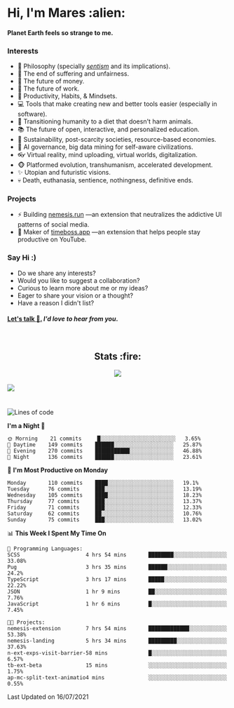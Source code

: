 <h1>Hi, I'm Mares :alien:</h1>

#### Planet Earth feels so strange to me.

### **Interests**

- 🌊 Philosophy (specially [_sentism_][sentismmedium] and its implications).
- 🎯 The end of suffering and unfairness.
- 💸 The future of money.
- 💼 The future of work.
- 🧠 Productivity, Habits, & Mindsets.
- 💻 Tools that make creating new and better tools easier (especially in software).
- 🥗 Transitioning humanity to a diet that doesn't harm animals.
- 📚 The future of open, interactive, and personalized education.
- 🌱 Sustainability, post-scarcity societies, resource-based economies.
- 🤖 AI governance, big data mining for self-aware civilizations.
- 👓 Virtual reality, mind uploading, virtual worlds, digitalization.
- 🐵 Platformed evolution, transhumanism, accelerated development.
- ✨ Utopian and futuristic visions.
- 💀 Death, euthanasia, sentience, nothingness, definitive ends.


### **Projects**

- ⚡ Building [nemesis.run](https://nemesis.run) —an extension that neutralizes the addictive UI patterns of social media.
- 💎 Maker of [timeboss.app](https://timeboss.app) —an extension that helps people stay productive on YouTube.


### **Say Hi :)**

- Do we share any interests?
- Would you like to suggest a collaboration?
- Curious to learn more about me or my ideas?
- Eager to share your vision or a thought?
- Have a reason I didn't list?

#### [Let's talk :wave:.](mailto:mareszhar@gmail.com) _I'd love to hear from you_.

[sentismmedium]: https://medium.com/@mareszhar/born-a-prisoner-a-reflection-about-life-its-struggles-and-a-plan-to-escape-d8566ce9b026

<br>

<h2 align="center">Stats :fire:</h2>

<div align="center">
  <img src="https://github-readme-streak-stats.herokuapp.com?user=mareszhar&theme=black-ice&hide_border=true&stroke=FFFFFF15&ring=DF8FFE&fire=DF8FFE&currStreakLabel=DF8FFE&background=1A232A&currStreakNum=86FFAB&dates=B1AAB3FF">
</div>

<br>

<img src="https://activity-graph.herokuapp.com/graph?username=mareszhar&theme=nord&bg_color=00000000&color=979797&line=DF8FFE&point=00000000&area=true&hide_border=true">

<br>

<h1></h1>

<!--START_SECTION:waka-->
![Lines of code](https://img.shields.io/badge/From%20Hello%20World%20I%27ve%20Written-101623%20lines%20of%20code-blue)

**I'm a Night 🦉** 

```text
🌞 Morning    21 commits     █░░░░░░░░░░░░░░░░░░░░░░░░   3.65% 
🌆 Daytime    149 commits    ██████░░░░░░░░░░░░░░░░░░░   25.87% 
🌃 Evening    270 commits    ███████████░░░░░░░░░░░░░░   46.88% 
🌙 Night      136 commits    ██████░░░░░░░░░░░░░░░░░░░   23.61%

```
📅 **I'm Most Productive on Monday** 

```text
Monday       110 commits    ████░░░░░░░░░░░░░░░░░░░░░   19.1% 
Tuesday      76 commits     ███░░░░░░░░░░░░░░░░░░░░░░   13.19% 
Wednesday    105 commits    ████░░░░░░░░░░░░░░░░░░░░░   18.23% 
Thursday     77 commits     ███░░░░░░░░░░░░░░░░░░░░░░   13.37% 
Friday       71 commits     ███░░░░░░░░░░░░░░░░░░░░░░   12.33% 
Saturday     62 commits     ██░░░░░░░░░░░░░░░░░░░░░░░   10.76% 
Sunday       75 commits     ███░░░░░░░░░░░░░░░░░░░░░░   13.02%

```


📊 **This Week I Spent My Time On** 

```text
💬 Programming Languages: 
SCSS                     4 hrs 54 mins       ████████░░░░░░░░░░░░░░░░░   33.08% 
Pug                      3 hrs 35 mins       ██████░░░░░░░░░░░░░░░░░░░   24.2% 
TypeScript               3 hrs 17 mins       █████░░░░░░░░░░░░░░░░░░░░   22.22% 
JSON                     1 hr 9 mins         ██░░░░░░░░░░░░░░░░░░░░░░░   7.76% 
JavaScript               1 hr 6 mins         █░░░░░░░░░░░░░░░░░░░░░░░░   7.45%

🐱‍💻 Projects: 
nemesis-extension        7 hrs 54 mins       █████████████░░░░░░░░░░░░   53.38% 
nemesis-landing          5 hrs 34 mins       █████████░░░░░░░░░░░░░░░░   37.63% 
n-ext-exps-visit-barrier-58 mins             █░░░░░░░░░░░░░░░░░░░░░░░░   6.57% 
tb-ext-beta              15 mins             ░░░░░░░░░░░░░░░░░░░░░░░░░   1.75% 
ap-mc-split-text-animatio4 mins              ░░░░░░░░░░░░░░░░░░░░░░░░░   0.55%

```


 Last Updated on 16/07/2021
<!--END_SECTION:waka-->

